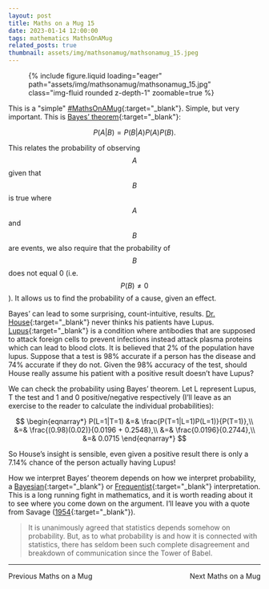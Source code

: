 ```yaml
---
layout: post
title: Maths on a Mug 15
date: 2023-01-14 12:00:00
tags: mathematics MathsOnAMug
related_posts: true
thumbnail: assets/img/mathsonamug/mathsonamug_15.jpeg
---
```


<div class="row mt-3">
    <div class="col-sm mt-3 mt-md-0">
        <figure>
            {% include figure.liquid loading="eager" path="assets/img/mathsonamug/mathsonamug_15.jpg" class="img-fluid rounded z-depth-1" zoomable=true %}
        </figure>
    </div>
</div>

This is a "simple" [#MathsOnAMug](https://seanelvidge.github.io/blog/tag/mathsonamug/){:target="\_blank"}. Simple, but very important. This is [Bayes’ theorem](https://en.wikipedia.org/wiki/Bayes%27_theorem){:target="\_blank"}:

$$
P(A|B)=P(B|A)P(A)P(B).
$$

This relates the probability of observing $$A$$ given that $$B$$ is true where $$A$$ and $$B$$ are events, we also require that the probability of $$B$$ does not equal 0 (i.e. $$P(B)\neq 0$$). It allows us to find the probability of a cause, given an effect.

Bayes’ can lead to some surprising, count-intuitive, results. [Dr. House](https://en.wikipedia.org/wiki/Gregory_House){:target="\_blank"} never thinks his patients have Lupus. [Lupus](https://en.wikipedia.org/wiki/Systemic_lupus_erythematosus){:target="\_blank"} is a condition where antibodies that are supposed to attack foreign cells to prevent infections instead attack plasma proteins which can lead to blood clots. It is believed that 2% of the population have lupus. Suppose that a test is 98% accurate if a person has the disease and 74% accurate if they do not. Given the 98% accuracy of the test, should House really assume his patient with a positive result doesn’t have Lupus?

We can check the probability using Bayes’ theorem. Let L represent Lupus, T the test and 1 and 0 positive/negative respectively (I’ll leave as an exercise to the reader to calculate the individual probabilities):

$$
\begin{eqnarray*}
P(L=1|T=1) &=& \frac{P(T=1|L=1)P(L=1)}{P(T=1)},\\
&=& \frac{(0.98)(0.02)}{0.0196 + 0.2548},\\
&=& \frac{0.0196}{0.2744},\\
&=& 0.0715
\end{eqnarray*}
$$

So House’s insight is sensible, even given a positive result there is only a 7.14% chance of the person actually having Lupus!

How we interpret Bayes’ theorem depends on how we interpret probability, a [Bayesian](https://en.wikipedia.org/wiki/Bayesian_probability){:target="\_blank"} or [Frequentist](https://en.wikipedia.org/wiki/Frequentist_probability){:target="\_blank"} interpretation. This is a long running fight in mathematics, and it is worth reading about it to see where you come down on the argument. I’ll leave you with a quote from Savage ([1954](http://www.isbnsearch.org/isbn/0486623491){:target="\_blank"}).

> It is unanimously agreed that statistics depends somehow on probability. But, as to what probability is and how it is connected with statistics, there has seldom been such complete disagreement and breakdown of communication since the Tower of Babel.

<hr>

<div style="display: flex; justify-content: space-between; align-items: center;">
    <a href="https://seanelvidge.github.io/blog/2021/Maths_on_a_Mug_14/" style="text-decoration: none;">Previous Maths on a Mug</a>
    Next Maths on a Mug
</div>
